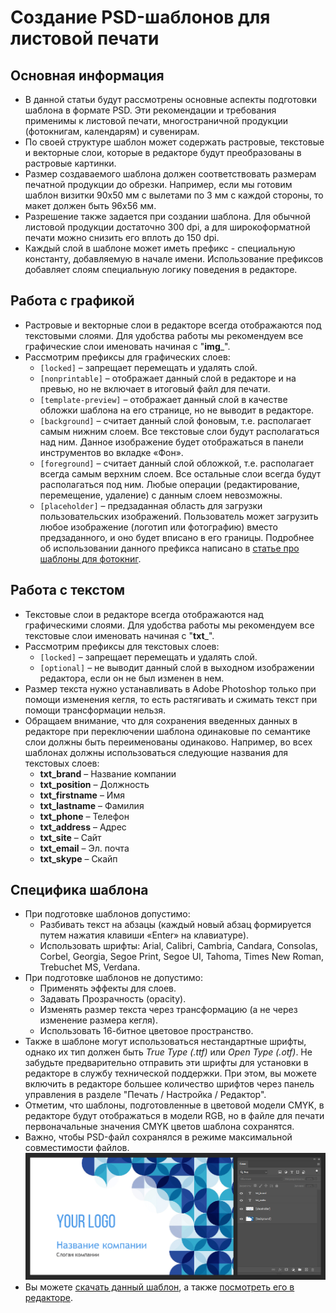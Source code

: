 # Создание PSD-шаблонов для листовой печати

## Основная информация
* В данной статьи будут рассмотрены основные аспекты подготовки шаблона в формате PSD. Эти рекомендации и требования применимы к листовой печати, многостраничной продукции (фотокнигам, календарям) и сувенирам.
* По своей структуре шаблон может содержать растровые, текстовые и векторные слои, которые в редакторе будут преобразованы в растровые картинки.
* Размер создаваемого шаблона должен соответствовать размерам печатной продукции до обрезки. Например, если мы готовим шаблон визитки 90х50 мм с вылетами по 3 мм с каждой стороны, то макет должен быть 96х56 мм.
* Разрешение также задается при создании шаблона. Для обычной листовой продукции достаточно 300 dpi, а для широкоформатной печати можно снизить его вплоть до 150 dpi.
* Каждый слой в шаблоне может иметь префикс - специальную константу, добавляемую в начале имени. Использование префиксов добавляет слоям специальную логику поведения в редакторе.

## Работа с графикой
* Растровые и векторные слои в редакторе всегда отображаются под текстовыми слоями. Для удобства работы мы рекомендуем все графические слои именовать начиная с "__img___".
* Рассмотрим префиксы для графических слоев: 
    + `[locked]` – запрещает перемещать и удалять слой.
    + `[nonprintable]` – отображает данный слой в редакторе и на превью, но не включает в итоговый файл для печати.
    + `[template-preview]` – отображает данный слой в качестве обложки шаблона на его странице, но не выводит в редакторе.
    + `[background]` – считает данный слой фоновым, т.е. располагает самым нижним слоем. Все текстовые слои будут располагаться над ним. Данное изображение будет отображаться в панели инструментов во вкладке «Фон».
    + `[foreground]` – считает данный слой обложкой, т.е. располагает всегда самым верхним слоем. Все остальные слои всегда будут располагаться под ним. Любые операции (редактирование, перемещение, удаление) с данным слоем невозможны.
    + `[placeholder]` – предзаданная область для загрузки пользовательских изображений. Пользователь может загрузить любое изображение (логотип или фотографию) вместо предзаданного, и оно будет вписано в его границы. Подробнее об использовании данного префикса написано в [статье про шаблоны для фотокниг](/design/photobooks).

## Работа с текстом
* Текстовые слои в редакторе всегда отображаются над графическими слоями. Для удобства работы мы рекомендуем все текстовые слои именовать начиная с "__txt___".
* Рассмотрим префиксы для текстовых слоев: 
    + `[locked]` – запрещает перемещать и удалять слой.
    + `[optional]` – не выводит данный слой в выходном изображении редактора, если он не был изменен в нем.
* Размер текста нужно устанавливать в Adobe Photoshop только при помощи изменения кегля, то есть растягивать и сжимать текст при помощи трансформации нельзя.
* Обращаем внимание, что для сохранения введенных данных в редакторе при переключении шаблона одинаковые по семантике слои должны быть переименованы одинаково. Например, во всех шаблонах должны использоваться следующие названия для текстовых слоев:
    + __txt_brand__ – Название компании
    + __txt_position__ – Должность
    + __txt_firstname__ – Имя
    + __txt_lastname__ – Фамилия
    + __txt_phone__ – Телефон
    + __txt_address__ – Адрес
    + __txt_site__ – Сайт
    + __txt_email__ – Эл. почта
    + __txt_skype__ – Скайп

## Специфика шаблона
* При подготовке шаблонов допустимо:
    + Разбивать текст на абзацы (каждый новый абзац формируется путем нажатия клавиши «Enter» на клавиатуре).
    + Использовать шрифты: Arial, Calibri, Cambria, Candara, Consolas, Corbel, Georgia, Segoe Print, Segoe UI, Tahoma, Times New Roman, Trebuchet MS, Verdana.
* При подготовке шаблонов не допустимо:
    + Применять эффекты для слоев.
    + Задавать Прозрачность (opacity).
    + Изменять размер текста через трансформацию (а не через изменение размера кегля).
    + Использовать 16-битное цветовое пространство.
* Также в шаблоне могут использоваться нестандартные шрифты, однако их тип должен быть *True Type (.ttf)* или *Open Type (.otf)*. Не забудьте предварительно отправить эти шрифты для установки в редакторе в службу технической поддержки. При этом, вы можете включить в редакторе большее количество шрифтов через панель управления в разделе "Печать / Настройка / Редактор". 
* Отметим, что шаблоны, подготовленные в цветовой модели CMYK, в редакторе будут отображаться в модели RGB, но в файле для печати первоначальные значения CMYK цветов шаблона сохранятся.
* Важно, чтобы PSD-файл сохранялся в режиме максимальной совместимости файлов.
![](../_media/design/design01.png ':size=70%')
* Вы можете [скачать данный шаблон](https://pixlpark.ru/content/images/faq/polygraphy/business-card_example.zip), а также [посмотреть его в редакторе](https://demo.pixlpark.ru/printing/businesscards/90x50-one-sided/template-117411/editor).